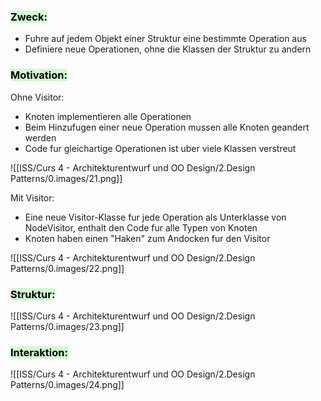 
### <mark style="background: #BBFABBA6;">Zweck:</mark>

- Fuhre auf jedem Objekt einer Struktur eine bestimmte Operation aus
- Definiere neue Operationen, ohne die Klassen der Struktur zu andern

### <mark style="background: #BBFABBA6;">Motivation:</mark>

Ohne Visitor:
- Knoten implementieren alle Operationen
- Beim Hinzufugen einer neue Operation mussen alle Knoten geandert werden
- Code fur gleichartige Operationen ist uber viele Klassen verstreut


![[ISS/Curs 4 - Architekturentwurf und OO Design/2.Design Patterns/0.images/21.png]]


Mit Visitor:
- Eine neue Visitor-Klasse fur jede Operation als Unterklasse von NodeVisitor, enthalt den Code fur alle Typen von Knoten
- Knoten haben einen "Haken" zum Andocken fur den Visitor

![[ISS/Curs 4 - Architekturentwurf und OO Design/2.Design Patterns/0.images/22.png]]


### <mark style="background: #BBFABBA6;">Struktur:</mark>

![[ISS/Curs 4 - Architekturentwurf und OO Design/2.Design Patterns/0.images/23.png]]


### <mark style="background: #BBFABBA6;">Interaktion:</mark>


![[ISS/Curs 4 - Architekturentwurf und OO Design/2.Design Patterns/0.images/24.png]]
